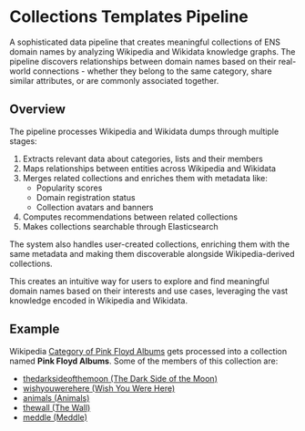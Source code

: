 # Collections Templates Pipeline

A sophisticated data pipeline that creates meaningful collections of ENS domain names by analyzing Wikipedia and Wikidata knowledge graphs. The pipeline discovers relationships between domain names based on their real-world connections - whether they belong to the same category, share similar attributes, or are commonly associated together.

## Overview

The pipeline processes Wikipedia and Wikidata dumps through multiple stages:

1. Extracts relevant data about categories, lists and their members
2. Maps relationships between entities across Wikipedia and Wikidata
3. Merges related collections and enriches them with metadata like:
   - Popularity scores
   - Domain registration status
   - Collection avatars and banners
4. Computes recommendations between related collections
5. Makes collections searchable through Elasticsearch

The system also handles user-created collections, enriching them with the same metadata and making them discoverable alongside Wikipedia-derived collections.

This creates an intuitive way for users to explore and find meaningful domain names based on their interests and use cases, leveraging the vast knowledge encoded in Wikipedia and Wikidata.

## Example

Wikipedia [Category of Pink Floyd Albums](https://en.wikipedia.org/wiki/Category:Pink_Floyd_albums) gets processed into a collection named **Pink Floyd Albums**. Some of the members of this collection are:

- [thedarksideofthemoon (The Dark Side of the Moon)](https://en.wikipedia.org/wiki/The_Dark_Side_of_the_Moon)
- [wishyouwerehere (Wish You Were Here)](https://en.wikipedia.org/wiki/Wish_You_Were_Here_(Pink_Floyd_album))
- [animals (Animals)](https://en.wikipedia.org/wiki/Animals_(Pink_Floyd_album))
- [thewall (The Wall)](https://en.wikipedia.org/wiki/The_Wall)
- [meddle (Meddle)](https://en.wikipedia.org/wiki/Meddle)

